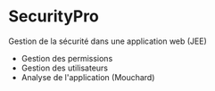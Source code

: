 # SecurityPro
Gestion de la sécurité dans une application web (JEE)
- Gestion des permissions
- Gestion des utilisateurs
- Analyse de l'application (Mouchard) 
